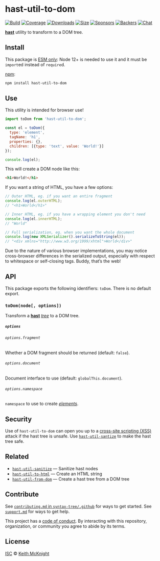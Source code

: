 # hast-util-to-dom

[![Build][build-badge]][build]
[![Coverage][coverage-badge]][coverage]
[![Downloads][downloads-badge]][downloads]
[![Size][size-badge]][size]
[![Sponsors][sponsors-badge]][collective]
[![Backers][backers-badge]][collective]
[![Chat][chat-badge]][chat]

[**hast**][hast] utility to transform to a DOM tree.

## Install

This package is [ESM only](https://gist.github.com/sindresorhus/a39789f98801d908bbc7ff3ecc99d99c):
Node 12+ is needed to use it and it must be `import`ed instead of `require`d.

[npm][]:

```sh
npm install hast-util-to-dom
```

## Use

This utility is intended for browser use!

```js
import toDom from 'hast-util-to-dom';

const el = toDom({
  type: 'element',
  tagName: 'h1',
  properties: {},
  children: [{type: 'text', value: 'World!'}]
});

console.log(el);
```

This will create a DOM node like this:

```html
<h1>World!</h1>
```

If you want a string of HTML, you have a few options:

```js
// Outer HTML, eg. if you want an entire fragment
console.log(el.outerHTML);
// "<h1>World</h1>"

// Inner HTML, eg. if you have a wrapping element you don't need
console.log(el.innerHTML);
// "World"

// Full serialization, eg. when you want the whole document
console.log(new XMLSerializer().serializeToString(el));
// "<div xmlns="http://www.w3.org/1999/xhtml">World</div>"
```

Due to the nature of various browser implementations, you may notice
cross-browser differences in the serialized output, especially with respect to
whitespace or self-closing tags.
Buddy, that’s the web!

## API

This package exports the following identifiers: `toDom`.
There is no default export.

### `toDom(node[, options])`

Transform a [**hast**][hast] [*tree*][tree] to a DOM tree.

##### `options`

###### `options.fragment`

Whether a DOM fragment should be returned (default: `false`).

###### `options.document`

Document interface to use (default: `globalThis.document`).

###### `options.namespace`

`namespace` to use to create [*elements*][element].

## Security

Use of `hast-util-to-dom` can open you up to a
[cross-site scripting (XSS)][xss] attack if the hast tree is unsafe.
Use [`hast-util-santize`][sanitize] to make the hast tree safe.

## Related

*   [`hast-util-sanitize`](https://github.com/syntax-tree/hast-util-sanitize)
    — Sanitize hast nodes
*   [`hast-util-to-html`](https://github.com/syntax-tree/hast-util-to-html)
    — Create an HTML string
*   [`hast-util-from-dom`](https://github.com/syntax-tree/hast-util-from-dom)
    — Create a hast tree from a DOM tree

## Contribute

See [`contributing.md` in `syntax-tree/.github`][contributing] for ways to get
started.
See [`support.md`][support] for ways to get help.

This project has a [code of conduct][coc].
By interacting with this repository, organization, or community you agree to
abide by its terms.

## License

[ISC][license] © [Keith McKnight][author]

<!-- Definitions -->

[build-badge]: https://github.com/syntax-tree/hast-util-to-dom/workflows/main/badge.svg

[build]: https://github.com/syntax-tree/hast-util-to-dom/actions

[coverage-badge]: https://img.shields.io/codecov/c/github/syntax-tree/hast-util-to-dom.svg

[coverage]: https://codecov.io/github/syntax-tree/hast-util-to-dom

[downloads-badge]: https://img.shields.io/npm/dm/hast-util-to-dom.svg

[downloads]: https://www.npmjs.com/package/hast-util-to-dom

[size-badge]: https://img.shields.io/bundlephobia/minzip/hast-util-to-dom.svg

[size]: https://bundlephobia.com/result?p=hast-util-to-dom

[sponsors-badge]: https://opencollective.com/unified/sponsors/badge.svg

[backers-badge]: https://opencollective.com/unified/backers/badge.svg

[collective]: https://opencollective.com/unified

[chat-badge]: https://img.shields.io/badge/chat-discussions-success.svg

[chat]: https://github.com/syntax-tree/unist/discussions

[npm]: https://docs.npmjs.com/cli/install

[license]: license

[author]: https://keith.mcknig.ht

[contributing]: https://github.com/syntax-tree/.github/blob/HEAD/contributing.md

[support]: https://github.com/syntax-tree/.github/blob/HEAD/support.md

[coc]: https://github.com/syntax-tree/.github/blob/HEAD/code-of-conduct.md

[hast]: https://github.com/syntax-tree/hast

[element]: https://github.com/syntax-tree/hast#element

[tree]: https://github.com/syntax-tree/unist#tree

[xss]: https://en.wikipedia.org/wiki/Cross-site_scripting

[sanitize]: https://github.com/syntax-tree/hast-util-sanitize
